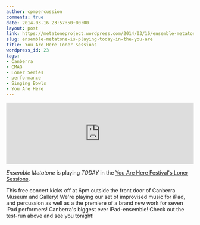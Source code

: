 ```yaml
---
author: cpmpercussion
comments: true
date: 2014-03-16 23:57:50+00:00
layout: post
link: https://metatoneproject.wordpress.com/2014/03/16/ensemble-metatone-is-playing-today-in-the-you-are/
slug: ensemble-metatone-is-playing-today-in-the-you-are
title: You Are Here Loner Sessions
wordpress_id: 23
tags:
- Canberra
- CMAG
- Loner Series
- performance
- Singing Bowls
- You Are Here
---
```


<iframe width="100%" height="166" scrolling="no" frameborder="no" src="https://w.soundcloud.com/player/?url=https%3A//api.soundcloud.com/tracks/138533225&amp;color=ff5500&amp;auto_play=false&amp;hide_related=false&amp;show_comments=true&amp;show_user=true&amp;show_reposts=false"></iframe>

_Ensemble Metatone_ is playing _TODAY_ in the [You Are Here Festival's Loner Sessions](http://youareherecanberra.com.au/events/cmag/loner-sessions/).

This free concert kicks off at 6pm outside the front door of Canberra Museum and Gallery! We're playing our set of improvised music for iPad, and percussion as well as a the premiere of a brand new work for seven iPad performers! Canberra's biggest ever iPad-ensemble! Check out the test-run above and see you tonight!